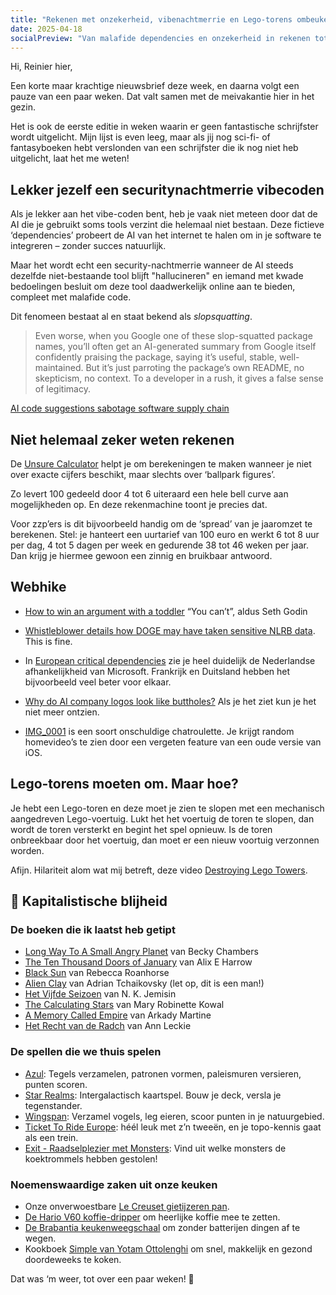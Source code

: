 ```yaml
---
title: "Rekenen met onzekerheid, vibenachtmerrie en Lego-torens ombeuken"
date: 2025-04-18
socialPreview: "Van malafide dependencies en onzekerheid in rekenen tot homevideo-roulette"
---
```


Hi, Reinier hier,

Een korte maar krachtige nieuwsbrief deze week, en daarna volgt een pauze van een paar weken. Dat valt samen met de meivakantie hier in het gezin.

Het is ook de eerste editie in weken waarin er geen fantastische schrijfster wordt uitgelicht. Mijn lijst is even leeg, maar als jij nog sci-fi- of fantasyboeken hebt verslonden van een schrijfster die ik nog niet heb uitgelicht, laat het me weten!


## Lekker jezelf een securitynachtmerrie vibecoden

Als je lekker aan het vibe-coden bent, heb je vaak niet meteen door dat de AI die je gebruikt soms tools verzint die helemaal niet bestaan. Deze fictieve ‘dependencies’ probeert de AI van het internet te halen om in je software te integreren – zonder succes natuurlijk.

Maar het wordt echt een security-nachtmerrie wanneer de AI steeds dezelfde niet-bestaande tool blijft "hallucineren" en iemand met kwade bedoelingen besluit om deze tool daadwerkelijk online aan te bieden, compleet met malafide code.

Dit fenomeen bestaat al en staat bekend als *slopsquatting*.

> Even worse, when you Google one of these slop-squatted package names, you’ll often get an AI-generated summary from Google itself confidently praising the package, saying it’s useful, stable, well-maintained. But it’s just parroting the package’s own README, no skepticism, no context. To a developer in a rush, it gives a false sense of legitimacy.

[AI code suggestions sabotage software supply chain](https://www.theregister.com/2025/04/12/ai_code_suggestions_sabotage_supply_chain/)

## Niet helemaal zeker weten rekenen

De [Unsure Calculator](https://filiph.github.io/unsure/) helpt je om berekeningen te maken wanneer je niet over exacte cijfers beschikt, maar slechts over ‘ballpark figures’.

Zo levert 100 gedeeld door 4 tot 6 uiteraard een hele bell curve aan mogelijkheden op. En deze rekenmachine toont je precies dat.

Voor zzp’ers is dit bijvoorbeeld handig om de ‘spread’ van je jaaromzet te berekenen. Stel: je hanteert een uurtarief van 100 euro en werkt 6 tot 8 uur per dag, 4 tot 5 dagen per week en gedurende 38 tot 46 weken per jaar. Dan krijg je hiermee gewoon een zinnig en bruikbaar antwoord.

## Webhike

- [How to win an argument with a toddler](https://seths.blog/2025/04/how-to-win-an-argument-with-a-toddler/) “You can’t”, aldus Seth Godin

- [Whistleblower details how DOGE may have taken sensitive NLRB data](https://www.npr.org/2025/04/15/nx-s1-5355896/doge-nlrb-elon-musk-spacex-security). This is fine.

- In [European critical dependencies](https://jurgen.gaeremyn.be/2025/03/08/european-critical-dependencies/) zie je heel duidelijk de Nederlandse afhankelijkheid van Microsoft. Frankrijk en Duitsland hebben het bijvoorbeeld veel beter voor elkaar.

- [Why do AI company logos look like buttholes?](https://velvetshark.com/ai-company-logos-that-look-like-buttholes) Als je het ziet kun je het niet meer ontzien.

- [IMG_0001](https://walzr.com/IMG_0001) is een soort onschuldige chatroulette. Je krijgt random homevideo’s te zien door een vergeten feature van een oude versie van iOS.

## Lego-torens moeten om. Maar hoe?

Je hebt een Lego-toren en deze moet je zien te slopen met een mechanisch aangedreven Lego-voertuig. Lukt het het voertuig de toren te slopen, dan wordt de toren versterkt en begint het spel opnieuw. Is de toren onbreekbaar door het voertuig, dan moet er een nieuw voortuig verzonnen worden. 

Afijn. Hilariteit alom wat mij betreft, deze video [Destroying Lego Towers](https://m.youtube.com/watch?v=HY6q9hwYcoc).

## 🔮 Kapitalistische blijheid

### De boeken die ik laatst heb getipt

- [Long Way To A Small Angry Planet](https://partner.bol.com/click/click?p=2&t=url&s=1066120&f=TXL&url=https%3A%2F%2Fwww.bol.com%2Fnl%2Fnl%2Ff%2Fthe-long-way-to-a-small-angry-planet%2F9200000034375959%2F&name=Long%20Way%20To%20A%20Small%20Angry%20Planet%2C%20Chambers%20Becky) van Becky Chambers
- [The Ten Thousand Doors of January](https://partner.bol.com/click/click?p=2&t=url&s=1066120&f=TXL&url=https%3A%2F%2Fwww.bol.com%2Fnl%2Fnl%2Ff%2Fthe-ten-thousand-doors-of-january%2F9200000104579255%2F&name=The%20Ten%20Thousand%20Doors%20of%20January%2C%20Alix%20E.%20Harrow) van Alix E Harrow
- [Black Sun](https://partner.bol.com/click/click?p=2&t=url&s=1066120&f=TXL&url=https%3A%2F%2Fwww.bol.com%2Fnl%2Fnl%2Ff%2Fblack-sun%2F9200000129860374%2F&name=Black%20Sun%2C%20Rebecca%20Roanhorse) van Rebecca Roanhorse
- [Alien Clay](https://partner.bol.com/click/click?p=2&t=url&s=1066120&f=TXL&url=https%3A%2F%2Fwww.bol.com%2Fnl%2Fnl%2Fp%2Falien-clay%2F9300000162798494%2F&name=Alien%20Clay%2C%20Adrian%20Tchaikovsky) van Adrian Tchaikovsky (let op, dit is een man!)
- [Het Vijfde Seizoen](https://partner.bol.com/click/click?p=2&t=url&s=1066120&f=TXL&url=https%3A%2F%2Fwww.bol.com%2Fnl%2Fnl%2Ff%2Fde-gebroken-aarde-1-het-vijfde-seizoen%2F9200000091371720%2F&name=De%20gebroken%20aarde%201%20-%20Het%20Vijfde%20Seizoen%2C%20N.K....) van N. K. Jemisin
- [The Calculating Stars](https://partner.bol.com/click/click?p=2&t=url&s=1066120&f=TXL&url=https%3A%2F%2Fwww.bol.com%2Fnl%2Fnl%2Ff%2Fthe-calculating-stars%2F9200000082133196%2F&name=The%20Calculating%20Stars%2C%20Mary%20Robinette%20Kowal) van Mary Robinette Kowal
- [A Memory Called Empire](https://partner.bol.com/click/click?p=2&t=url&s=1066120&f=TXL&url=https%3A%2F%2Fwww.bol.com%2Fnl%2Fnl%2Ff%2Fmemory-called-empire%2F9200000091494741%2F&name=Memory%20Called%20Empire%2C%20Arkady%20Martine) van Arkady Martine
- [Het Recht van de Radch](https://partner.bol.com/click/click?p=2&t=url&s=1066120&f=TXL&url=https%3A%2F%2Fwww.bol.com%2Fnl%2Fnl%2Fp%2Fradch-1-het-recht-van-de-radch%2F9300000023537382%2F&name=Radch%201%20-%20Het%20Recht%20van%20de%20Radch%2C%20Ann%20Leckie) van Ann Leckie

### De spellen die we thuis spelen

- [Azul](https://partner.bol.com/click/click?p=2&t=url&s=1066120&f=TXL&url=https%3A%2F%2Fwww.bol.com%2Fnl%2Fnl%2Fp%2Fazul-bordspel%2F9200000086976904%2F&name=Next%20Move%20Games%20-%20Azul%20-%20Bordspel%20-%20Basisspel%20...): Tegels verzamelen, patronen vormen, paleismuren versieren, punten scoren.
- [Star Realms](https://partner.bol.com/click/click?p=2&t=url&s=1066120&f=TXL&url=https%3A%2F%2Fwww.bol.com%2Fnl%2Fnl%2Fp%2Fstar-realms-base-set-kaartspel%2F9200000039533934%2F&name=Star%20Realms%20Base%20Set%20Kaartspel): Intergalactisch kaartspel. Bouw je deck, versla je tegenstander.
- [Wingspan](https://partner.bol.com/click/click?p=2&t=url&s=1066120&f=TXL&url=https%3A%2F%2Fwww.bol.com%2Fnl%2Fnl%2Fp%2Fwingspan-bordspel%2F9200000104691586%2F&name=999%20Games%20-%20Wingspan%20-%20Bordspel%20-%20Prachtig%20vor...): Verzamel vogels, leg eieren, scoor punten in je natuurgebied.
- [Ticket To Ride Europe](https://partner.bol.com/click/click?p=2&t=url&s=1066120&f=TXL&url=https%3A%2F%2Fwww.bol.com%2Fnl%2Fp%2Fticket-to-ride-europe-bordspel%2F1004004006510342%2F&name=Ticket%20to%20Ride%20Europe%20-%20Bordspel): héél leuk met z’n tweeën, en je topo-kennis gaat als een trein.
- [Exit - Raadselplezier met Monsters](https://partner.bol.com/click/click?p=2&t=url&s=1066120&f=TXL&url=https%3A%2F%2Fwww.bol.com%2Fnl%2Fnl%2Fp%2Fexit-kids-raadselplezier-met-monsters-breinbreker%2F9300000180307553%2F&name=EXIT%20-%20KIDS%3A%20Raadselplezier): Vind uit welke monsters de koektrommels hebben gestolen!

### Noemenswaardige zaken uit onze keuken

- Onze onverwoestbare [Le Creuset gietijzeren pan](https://partner.bol.com/click/click?p=2&t=url&s=1066120&f=TXL&url=https%3A%2F%2Fwww.bol.com%2Fnl%2Fnl%2Fp%2Fle-creuset-gietijzeren-ronde-skillet-26cm-coastal-blue%2F9300000220035766%2F&name=Le%20Creuset%20-%20Gietijzeren%20-%20Ronde%20Skillet%2026cm%20...).
- [De Hario V60 koffie-dripper](https://partner.bol.com/click/click?p=2&t=url&s=1066120&f=TXL&url=https%3A%2F%2Fwww.bol.com%2Fnl%2Fp%2Fhario-v60-drip-decanter-02%2F9200000040262918%2F&name=Hario%20V60%20Drip%20Decanter%2002) om heerlijke koffie mee te zetten.
- [De Brabantia keukenweegschaal](https://partner.bol.com/click/click?p=2&t=url&s=1066118&f=TXL&url=https%3A%2F%2Fwww.bol.com%2Fnl%2Fp%2Fbrabantia-tasty-keukenweegschaal-digitaal-met-dynamo-dark-grey%2F9200000106249005%2F&name=Brabantia%20Keukenweegschaal) om zonder batterijen dingen af te wegen.
- Kookboek [Simple van Yotam Ottolenghi](https://partner.bol.com/click/click?p=2&t=url&s=1066120&f=TXL&url=https%3A%2F%2Fwww.bol.com%2Fnl%2Fnl%2Fp%2Fsimpel%2F9200000091266387%2F&name=Simpel%2C%20Yotam%20Ottolenghi) om snel, makkelijk en gezond doordeweeks te koken.

Dat was ‘m weer, tot over een paar weken! 👋
